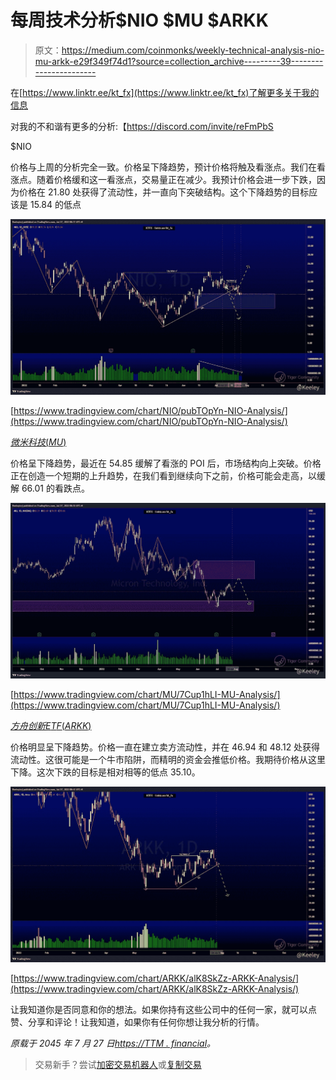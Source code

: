 # 每周技术分析$NIO $MU $ARKK

> 原文：<https://medium.com/coinmonks/weekly-technical-analysis-nio-mu-arkk-e29f349f74d1?source=collection_archive---------39----------------------->

在[https://www.linktr.ee/kt_fx](https://www.linktr.ee/kt_fx)了解更多关于我的信息

对我的不和谐有更多的分析:【https://discord.com/invite/reFmPbS 

$NIO

价格与上周的分析完全一致。价格呈下降趋势，预计价格将触及看涨点。我们在看涨点。随着价格缓和这一看涨点，交易量正在减少。我预计价格会进一步下跌，因为价格在 21.80 处获得了流动性，并一直向下突破结构。这个下降趋势的目标应该是 15.84 的低点

![](img/0f5b73737fadd7a3964f03684369b87a.png)

[https://www.tradingview.com/chart/NIO/pubTOpYn-NIO-Analysis/](https://www.tradingview.com/chart/NIO/pubTOpYn-NIO-Analysis/)

[$微米科技(MU)$](https://ttm.financial/S/MU)

价格呈下降趋势，最近在 54.85 缓解了看涨的 POI 后，市场结构向上突破。价格正在创造一个短期的上升趋势，在我们看到继续向下之前，价格可能会走高，以缓解 66.01 的看跌点。

![](img/064825c3705ac05af5257465dc02cd97.png)

[https://www.tradingview.com/chart/MU/7Cup1hLI-MU-Analysis/](https://www.tradingview.com/chart/MU/7Cup1hLI-MU-Analysis/)

[$方舟创新 ETF(ARKK)$](https://ttm.financial/S/ARKK)

价格明显呈下降趋势。价格一直在建立卖方流动性，并在 46.94 和 48.12 处获得流动性。这很可能是一个牛市陷阱，而精明的资金会推低价格。我期待价格从这里下降。这次下跌的目标是相对相等的低点 35.10。

![](img/c091eb9eda4b2a51db17085b0c13ca92.png)

[https://www.tradingview.com/chart/ARKK/alK8SkZz-ARKK-Analysis/](https://www.tradingview.com/chart/ARKK/alK8SkZz-ARKK-Analysis/)

让我知道你是否同意和你的想法。如果你持有这些公司中的任何一家，就可以点赞、分享和评论！让我知道，如果你有任何你想让我分析的行情。

*原载于 2045 年 7 月 27 日*[*https://TTM . financial*](https://ttm.financial/post/9909258859)*。*

> 交易新手？尝试[加密交易机器人](/coinmonks/crypto-trading-bot-c2ffce8acb2a)或[复制交易](/coinmonks/top-10-crypto-copy-trading-platforms-for-beginners-d0c37c7d698c)